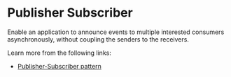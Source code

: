 # Publisher Subscriber

Enable an application to announce events to multiple interested consumers asynchronously, without coupling the senders to the receivers.

Learn more from the following links:

- [Publisher-Subscriber pattern](https://learn.microsoft.com/en-us/azure/architecture/patterns/publisher-subscriber)